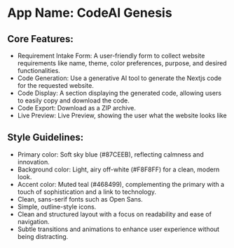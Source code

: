 # **App Name**: CodeAI Genesis

## Core Features:

- Requirement Intake Form: A user-friendly form to collect website requirements like name, theme, color preferences, purpose, and desired functionalities.
- Code Generation: Use a generative AI tool to generate the Nextjs code for the requested website.
- Code Display: A section displaying the generated code, allowing users to easily copy and download the code.
- Code Export: Download as a ZIP archive.
- Live Preview: Live Preview, showing the user what the website looks like

## Style Guidelines:

- Primary color: Soft sky blue (#87CEEB), reflecting calmness and innovation. 
- Background color: Light, airy off-white (#F8F8FF) for a clean, modern look.
- Accent color: Muted teal (#468499), complementing the primary with a touch of sophistication and a link to technology. 
- Clean, sans-serif fonts such as Open Sans.
- Simple, outline-style icons.
- Clean and structured layout with a focus on readability and ease of navigation.
- Subtle transitions and animations to enhance user experience without being distracting.